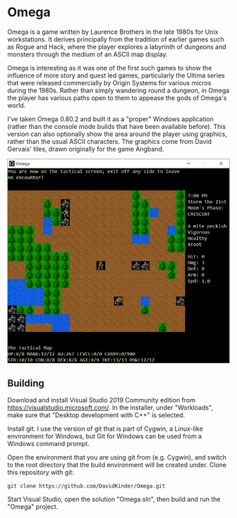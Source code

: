 # Omega

Omega is a game written by Laurence Brothers in the late 1980s for Unix workstations. It derives principally from the tradition of earlier games such as Rogue and Hack, where the player explores a labyrinth of dungeons and monsters through the medium of an ASCII map display.

Omega is interesting as it was one of the first such games to show the influence of more story and quest led games, particularly the Ultima series that were released commercially by Origin Systems for various micros during the 1980s. Rather than simply wandering round a dungeon, in Omega the player has various paths open to them to appease the gods of Omega's world.

I've taken Omega 0.80.2 and built it as a "proper" Windows application (rather than the console mode builds that have been available before). This version can also optionally show the area around the player using graphics, rather than the usual ASCII characters. The graphics come from David Gervais' tiles, drawn originally for the game Angband.

![Omega in play](omega.png)

## Building

Download and install Visual Studio 2019 Community edition from https://visualstudio.microsoft.com/. In the installer, under "Workloads", make sure that "Desktop development with C++" is selected.

Install git. I use the version of git that is part of Cygwin, a Linux-like environment for Windows, but Git for Windows can be used from a Windows command prompt.

Open the environment that you are using git from (e.g. Cygwin), and switch to the root directory that the build environment will be created under. Clone this repository with git:
```
git clone https://github.com/DavidKinder/Omega.git
```
Start Visual Studio, open the solution "Omega.sln", then build and run the "Omega" project.
